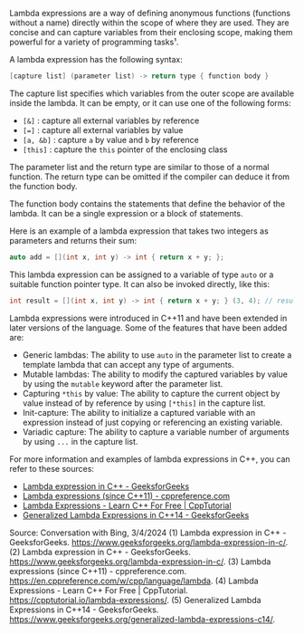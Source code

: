 Lambda expressions are a way of defining anonymous functions (functions without a name) directly within the scope of where they are used. They are concise and can capture variables from their enclosing scope, making them powerful for a variety of programming tasks¹.

A lambda expression has the following syntax:

```c
[capture list] (parameter list) -> return type { function body }
```

The capture list specifies which variables from the outer scope are available inside the lambda. It can be empty, or it can use one of the following forms:

- `[&]` : capture all external variables by reference
- `[=]` : capture all external variables by value
- `[a, &b]` : capture `a` by value and `b` by reference
- `[this]` : capture the `this` pointer of the enclosing class

The parameter list and the return type are similar to those of a normal function. The return type can be omitted if the compiler can deduce it from the function body.

The function body contains the statements that define the behavior of the lambda. It can be a single expression or a block of statements.

Here is an example of a lambda expression that takes two integers as parameters and returns their sum:

```c
auto add = [](int x, int y) -> int { return x + y; };
```

This lambda expression can be assigned to a variable of type `auto` or a suitable function pointer type. It can also be invoked directly, like this:

```c
int result = [](int x, int y) -> int { return x + y; } (3, 4); // result is 7
```

Lambda expressions were introduced in C++11 and have been extended in later versions of the language. Some of the features that have been added are:

- Generic lambdas: The ability to use `auto` in the parameter list to create a template lambda that can accept any type of arguments.
- Mutable lambdas: The ability to modify the captured variables by value by using the `mutable` keyword after the parameter list.
- Capturing `*this` by value: The ability to capture the current object by value instead of by reference by using `[*this]` in the capture list.
- Init-capture: The ability to initialize a captured variable with an expression instead of just copying or referencing an existing variable.
- Variadic capture: The ability to capture a variable number of arguments by using `...` in the capture list.

For more information and examples of lambda expressions in C++, you can refer to these sources:

- [Lambda expression in C++ - GeeksforGeeks](^1^)
- [Lambda expressions (since C++11) - cppreference.com](^2^)
- [Lambda Expressions - Learn C++ For Free | CppTutorial](^3^)
- [Generalized Lambda Expressions in C++14 - GeeksforGeeks](^4^)

Source: Conversation with Bing, 3/4/2024
(1) Lambda expression in C++ - GeeksforGeeks. https://www.geeksforgeeks.org/lambda-expression-in-c/.
(2) Lambda expression in C++ - GeeksforGeeks. https://www.geeksforgeeks.org/lambda-expression-in-c/.
(3) Lambda expressions (since C++11) - cppreference.com. https://en.cppreference.com/w/cpp/language/lambda.
(4) Lambda Expressions - Learn C++ For Free | CppTutorial. https://cpptutorial.io/lambda-expressions/.
(5) Generalized Lambda Expressions in C++14 - GeeksforGeeks. https://www.geeksforgeeks.org/generalized-lambda-expressions-c14/.
